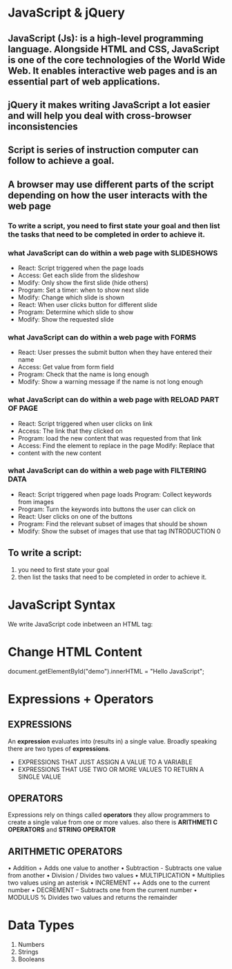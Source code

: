 # JavaScript & jQuery

## JavaScript (Js): is a high-level programming language. Alongside HTML and CSS, JavaScript is one of the core technologies of the World Wide Web. It enables interactive web pages and is an essential part of web applications.
## jQuery it makes writing JavaScript a lot easier and will help you deal with cross-browser inconsistencies



## Script is series of instruction computer can follow to achieve a goal.

## A browser may use different parts of the script depending on how the user interacts with the web page


### To write a script, you need to first state your goal and then list the tasks that need to be completed in order to achieve it.


### what JavaScript can do within a web page with SLIDESHOWS
* React: Script triggered when the page loads 
* Access: Get each slide from the slideshow
* Modify: Only show the first slide (hide others)
* Program: Set a timer: when to show next slide 
* Modify: Change which slide is shown 
* React: When user clicks button for different slide 
* Program: Determine which slide to show 
* Modify: Show the requested slide

### what JavaScript can do within a web page with FORMS
* React: User presses the submit button when they have entered their name 
* Access: Get value from form field
* Program: Check that the name is long enough 
* Modify: Show a warning message if the name is not long enough

### what JavaScript can do within a web page with RELOAD PART OF PAGE
* React: Script triggered when user clicks on link 
* Access: The link that they clicked on 
* Program: load the new content that was requested from that link 
* Access: Find the element to replace in the page Modify: Replace that
* content with the new content

### what JavaScript can do within a web page with FILTERING DATA
* React: Script triggered when page loads Program: Collect keywords from images 
* Program: Turn the keywords into buttons the user can click on
* React: User clicks on one of the buttons
* Program: Find the relevant subset of images that should be shown 
* Modify: Show the subset of images that use that tag INTRODUCTION 0

## To write a script:
1.	you need to first state your goal
2.	then list the tasks that need to be completed in order to achieve it. 

# JavaScript Syntax
We write JavaScript code inbetween an HTML tag:
<script></script>

# Change HTML Content
document.getElementById("demo").innerHTML = "Hello JavaScript";

# Expressions + Operators
## EXPRESSIONS
An **expression** evaluates into (results in) a single value. Broadly speaking
there are two types of **expressions**.
- EXPRESSIONS THAT JUST ASSIGN A VALUE TO A VARIABLE 
- EXPRESSIONS THAT USE TWO OR MORE VALUES TO RETURN A SINGLE VALUE 

## OPERATORS
Expressions rely on things called **operators** they allow programmers to create a single value from one or more values.
also there is **ARITHMETI C OPERATORS** and **STRING OPERATOR**  

## ARITHMETIC OPERATORS
•	Addition + Adds one value to another
•	Subtraction - Subtracts one value from another
•	Division / Divides two values
•	MULTIPLICATION * Multiplies two values using an asterisk
•	INCREMENT ++ Adds one to the current number
•	DECREMENT – Subtracts one from the current number
•	MODULUS % Divides two values and returns the remainder
 
# Data Types
1. Numbers
2. Strings
3. Booleans

